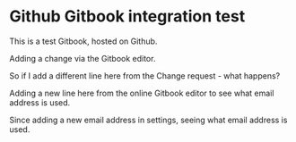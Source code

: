 # Github Gitbook integration test

This is a test Gitbook, hosted on Github.

Adding a change via the Gitbook editor.

So if I add a different line here from the Change request - what happens?

Adding a new line here from the online Gitbook editor to see what email address is used.

Since adding a new email address in settings, seeing what email address is used.

